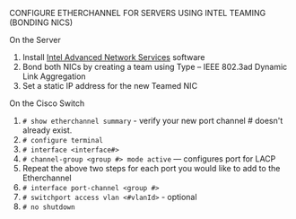 CONFIGURE ETHERCHANNEL FOR SERVERS USING INTEL TEAMING (BONDING NICS)

On the Server

1. Install [Intel Advanced Network Services](http://www.intel.com/content/www/us/en/support/network-and-i-o/ethernet-products/000005667.html) software
2. Bond both NICs by creating a team using Type – IEEE 802.3ad Dynamic Link Aggregation
3. Set a static IP address for the new Teamed NIC


On the Cisco Switch

1. `# show etherchannel summary`  - verify your new port channel # doesn't already exist. 
2. `# configure terminal`
3. `# interface <interface#>`
4. `# channel-group <group #> mode active` — configures port for LACP
5. Repeat the above two steps for each port you would like to add to the Etherchannel
6. `# interface port-channel <group #>`
7. `# switchport access vlan <#vlanId>` - optional
7. `# no shutdown`